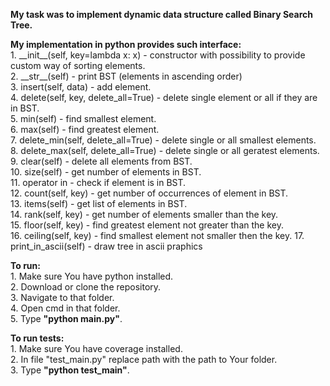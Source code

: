 **My task was to implement dynamic data structure called **Binary Search Tree**.**  

**My implementation in python provides such interface:**  
    1. \_\_init__(self, key=lambda x: x) - constructor with possibility to provide custom way of sorting elements.  
    2. \_\_str__(self) - print BST (elements in ascending order)  
    3. insert(self, data) - add element.  
    4. delete(self, key, delete_all=True) - delete single element or all if they are in BST.  
    5. min(self) - find smallest element.  
    6. max(self) - find greatest element.  
    7. delete_min(self, delete_all=True) - delete single or all smallest elements.  
    8. delete_max(self, delete_all=True) - delete single or all geratest elements.  
    9. clear(self) - delete all elements from BST.  
    10. size(self) - get number of elements in BST.  
    11. operator in - check if element is in BST.  
    12. count(self, key) - get number of occurrences of element in BST.  
    13. items(self) - get list of elements in BST.  
    14. rank(self, key) - get number of elements smaller than the key.  
    15. floor(self, key) - find greatest element not greater than the key.  
    16. ceiling(self, key) - find smallest element not smaller then the key.
    17. print_in_ascii(self) - draw tree in ascii praphics  
    
**To run:**  
    1. Make sure You have python installed.  
    2. Download or clone the repository.  
    3. Navigate to that folder.  
    4. Open cmd in that folder.  
    5. Type **"python main.py"**.  
    
**To run tests:**  
    1. Make sure You have coverage installed.  
    2. In file "test_main.py" replace path with the path to Your folder.  
    3. Type **"python test_main"**.  

    
